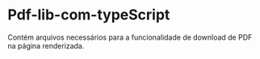 # Pdf-lib-com-typeScript
Contém arquivos necessários para a funcionalidade de download de PDF na página renderizada. 
